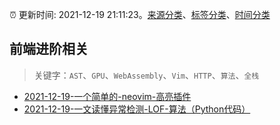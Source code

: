 :alarm_clock: 更新时间: 2021-12-19 21:11:23。[来源分类](../README.md)、[标签分类](../TAGS.md)、[时间分类](../TIMELINE.md)

## 前端进阶相关


> 关键字：`AST`、`GPU`、`WebAssembly`、`Vim`、`HTTP`、`算法`、`全栈`



- [2021-12-19-一个简单的-neovim-高亮插件](https://www.v2ex.com/t/823170) 
- [2021-12-19-一文读懂异常检测-LOF-算法（Python代码）](https://toutiao.io/k/2r49el1) 